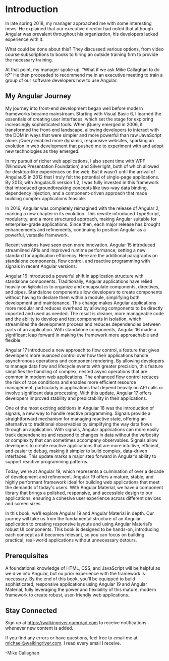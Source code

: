 # Introduction

In late spring 2018, my manager approached me with some interesting news. He explained that our executive director had noted that although Angular was prevalent throughout his organization, his developers lacked experience with it.

What could be done about this? They discussed various options, from video course subscriptions to books to hiring an outside training firm to provide the necessary training.

At that point, my manager spoke up. “What if we ask Mike Callaghan to do it?” He then proceeded to recommend me in an executive meeting to train a group of our software developers how to use Angular.

## My Angular Journey

My journey into front-end development began well before modern frameworks became mainstream. Starting with Visual Basic 6, I learned the essentials of creating user interfaces, which set the stage for exploring increasingly sophisticated tools. When jQuery emerged in 2006, it transformed the front-end landscape, allowing developers to interact with the DOM in ways that were simpler and more powerful than raw JavaScript alone. jQuery enabled more dynamic, responsive websites, sparking an evolution in web development that pushed me to experiment with and adopt new technologies as they emerged.

In my pursuit of richer web applications, I also spent time with WPF (Windows Presentation Foundation) and Silverlight, both of which allowed for desktop-like experiences on the web. But it wasn’t until the arrival of AngularJS in 2012 that I truly felt the potential of single-page applications. By 2013, with AngularJS version 1.2, I was fully invested in this framework that introduced groundbreaking concepts like two-way data binding, dependency injection, and a component-driven approach that made building complex applications feasible.

In 2016, Angular was completely reimagined with the release of Angular 2, marking a new chapter in its evolution. This rewrite introduced TypeScript, modularity, and a more structured approach, making Angular suitable for enterprise-grade applications. Since then, each major release has brought enhancements and refinements, continuing to position Angular as a powerful, versatile framework.

Recent versions have seen even more innovation. Angular 15 introduced streamlined APIs and improved runtime performance, setting a new standard for application efficiency.
Here are the additional paragraphs on standalone components, flow control, and reactive programming with signals in recent Angular versions:

Angular 16 introduced a powerful shift in application structure with standalone components. Traditionally, Angular applications have relied heavily on `NgModules` to organize and encapsulate components, directives, and pipes. Standalone components allow developers to create components without having to declare them within a module, simplifying both development and maintenance. This change makes Angular applications more modular and reduces overhead by allowing components to be directly imported and used as needed. The result is cleaner, more manageable code and the ability to develop and test components in isolation, which streamlines the development process and reduces dependencies between parts of an application. With standalone components, Angular 16 made a significant leap forward in making the framework more approachable and flexible.

Angular 17 introduced a new approach to flow control, a feature that gives developers more nuanced control over how their applications handle asynchronous operations and component rendering. By allowing developers to manage data flow and lifecycle events with greater precision, this feature simplifies the handling of complex, nested async operations that are common in modern web applications. The enhanced flow control reduces the risk of race conditions and enables more efficient resource management, particularly in applications that depend heavily on API calls or involve significant data processing. With this update, Angular 17 offers developers improved stability and predictability in their applications.

One of the most exciting additions in Angular 18 was the introduction of signals, a new way to handle reactive programming. Signals provide a straightforward mechanism for managing reactive state, offering an alternative to traditional observables by simplifying the way data flows through an application. With signals, Angular applications can more easily track dependencies and respond to changes in data without the verbosity or complexity that can sometimes accompany observables. Signals allow developers to create reactive applications that are more intuitive, efficient, and easier to debug, making it simpler to build complex, data-driven interfaces. This update marks a major step forward in Angular’s ability to support reactive programming patterns.

Today, we're at Angular 19, which represents a culmination of over a decade of development and refinement. Angular 19 offers a mature, stable, and highly performant framework ideal for building web applications that meet the demands of today's users. With Angular Material, we have a component library that brings a polished, responsive, and accessible design to our applications, ensuring a cohesive user experience across different devices and screen sizes.

In this book, we’ll explore Angular 19 and Angular Material in depth. Our journey will take us from the fundamental structure of an Angular application to creating responsive layouts and using Angular Material’s robust UI components. This book is designed to be hands-on, introducing each concept as it becomes relevant, so you can focus on building practical, real-world applications without unnecessary detours.

## Prerequisites

A foundational knowledge of HTML, CSS, and JavaScript will be helpful as we dive into Angular, but no prior experience with the framework is necessary. By the end of this book, you’ll be equipped to build sophisticated, responsive applications using Angular 19 and Angular Material, fully leveraging the power and flexibility of this mature, modern framework to create robust, user-friendly web applications.

## Stay Connected

Sign up at https://walkingriver.gumroad.com to receive notifications whenever new content is added.

If you find any errors or have questions, feel free to email me at michael@walkingriver.com. I read every email I receive.

-Mike Callaghan
